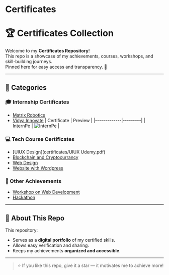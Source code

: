 # Certificates
# 🏆 Certificates Collection

Welcome to my **Certificates Repository**!  
This repo is a showcase of my achievements, courses, workshops, and skill-building journeys.  
Pinned here for easy access and transparency. 🚀

---

## 📂 Categories

### 🎓 Internship Certificates
- [Matrix Robotics](Certificates/Matrix%20Robotics%20Internship.pdf)
- [Vidya Innovate](Certificates/Vidya%20Innovative%20Offer%20Letter.pdf)
  | Certificate | Preview |
|-------------|---------|
| InternPe | ![InternPe](Certificates/InternPe%20Internship.png) |


### 💻 Tech Course Certificates
- [UIUX Design](certificates/UIUX Udemy.pdf)
- [Blockchain and Cryptocurrancy](Certificates/Blockchain%20and%20Cryptocurrancy.pdf)
- [Web Design](Certificates/Web%20Design%20Udemy.pdf)
- [Website with Wordpress](Certificates/Website%20With%20Wordpress%20Certificate.pdf)


### 🌟 Other Achievements
- [Workshop on Web Development](Certificates/GDGC.WebDevlopment.pdf)
- [Hackathon](Certificates/Nutan%20Sunhacks%202k24.pdf)
---


## 📌 About This Repo
This repository:
- Serves as a **digital portfolio** of my certified skills.
- Allows easy verification and sharing.
- Keeps my achievements **organized and accessible**.

---

> ⭐ If you like this repo, give it a star — it motivates me to achieve more!

